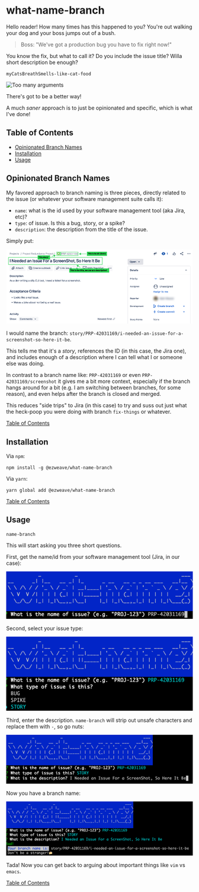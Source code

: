 # what-name-branch

Hello reader!  How many times has this happened to you?  You're out walking your dog and your boss jumps out of a bush.

> Boss: "We've got a production bug you have to fix right now!"

You know the fix, but what to call it?  Do you include the issue title?  Willa short description be enough?

```shell
myCatsBreathSmells-like-cat-food
```

![Too many arguments](https://media.giphy.com/media/i4gLlAUz2IVIk/giphy.gif)

There's got to be a better way!

A much _saner_ approach is to just be opinionated and specific, which is what I've done!

## Table of Contents

* [Opinionated Branch Names](#opinionated-branch-names)
* [Installation](#installation)
* [Usage](#usage)

## Opinionated Branch Names

My favored approach to branch naming is three pieces, directly related to the issue (or whatever your software management suite calls it):

- `name`: what is the id used by your software management tool (aka Jira, etc)?
- `type`: of issue. Is this a bug, story, or a spike?
- `description`: the description from the title of the issue.

Simply put:

![](./docs/images/jira_issue.png)

I would name the branch: `story/PRP-42031169/i-needed-an-issue-for-a-screenshot-so-here-it-be`.

This tells me that it's a _story_, references the ID (in this case, the Jira one), and includes enough of a description where I can tell what I or someone else was doing.

In contrast to a branch name like: `PRP-42031169` or even `PRP-42031169/screenshot` it gives me a bit more context, especially if the branch hangs around for a bit (e.g. I am switching between branches, for some reason), and even helps after the branch is closed and merged.

This reduces "side trips" to Jira (in this case) to try and suss out just what the heck-poop you were doing with branch `fix-things` or whatever.

[Table of Contents](#table-of-contents)

## Installation

Via `npm`:

```shell
npm install -g @ezweave/what-name-branch
```

Via `yarn`:

```shell
yarn global add @ezweave/what-name-branch
```

[Table of Contents](#table-of-contents)

## Usage

```shell
name-branch
```

This will start asking you three short questions.

First, get the name/id from your software management tool (Jira, in our case):

![](./docs/images/branch_namer_name.png)

Second, select your issue type:

![](./docs/images/branch_namer_type.png)

Third, enter the description. `name-branch` will strip out unsafe characters and replace them with `-`, so go nuts:

![](./docs/images/branch_namer_description.png)

Now you have a branch name:

![](./docs/images/branch_namer_end.png)

Tada! Now you can get back to arguing about important things like `vim` vs `emacs`.

[Table of Contents](#table-of-contents)
